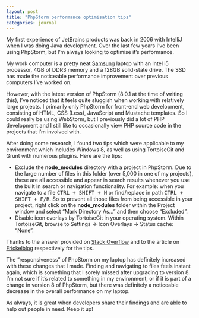 ```yaml
---
layout: post
title: "PhpStorm performance optimisation tips"
categories: journal
---
```


My first experience of JetBrains products was back in 2006 with IntelliJ when I was doing Java development. Over the last
few years I’ve been using PhpStorm, but I’m always looking to optimise it’s performance.

My work computer is a pretty neat [Samsung](http://www.samsung.com/africa_en/consumer/pc-peripherals-printer/notebook-pc/laptops/NP730U3E-K01ZA)
laptop with an Intel i5 processor, 4GB of DDR3 memory and a 128GB solid-state drive. The SSD has made the noticeable performance
improvement over previous computers I’ve worked on.

However, with the latest version of PhpStorm (8.0.1 at the time of writing this), I’ve noticed that it feels quite sluggish
when working with relatively large projects. I primarily only PhpStorm for front-end web development, consisting of HTML,
CSS (Less), JavaScript and Mustache templates. So I could really be using WebStorm, but I previously did a lot of PHP development
and I still like to occasionally view PHP source code in the projects that I’m involved with.

After doing some research, I found two tips which were applicable to my environment which includes Windows 8, as well as
using TortoiseGit and Grunt with numerous plugins. Here are the tips:

* Exclude the **node_modules** directory with a project in PhpStorm. Due to the large number of files in this folder
(over 5,000 in one of my projects), these are all accessible and appear in search results whenever you use the built in
search or navigation functionality. For example: when you navigate to a file <kbd>CTRL + SHIFT + N</kbd> or find/replace
in path <kbd>CTRL + SHIFT + F/R</kbd>. So to prevent all those files from being accessible in your project, right click
on the **node_modules** folder within the Project window and select “Mark Directory As…” and then choose “Excluded”.
* Disable icon overlays by TortoiseGit in your operating system. Within TortoiseGit, browse to Settings → Icon Overlays →
Status cache: “None”.

Thanks to the answer provided on [Stack Overflow](http://stackoverflow.com/questions/18514438/ignore-node-modules-in-webstorm-when-using-navigation-pop-up)
and to the article on [Frickelblog](http://www.locked.de/2014/06/09/intellij-idea-and-scala-being-awfully-slow-on-windows-8-1)
respectively for the tips.

The “responsiveness” of PhpStorm on my laptop has definitely increased with these changes that I made. Finding and navigating
to files feels instant again, which is something that I sorely missed after upgrading to version 8. I’m not sure if it’s
related to something in my environment, or if it is part of a change in version 8 of PhpStorm, but there was definitely
a noticeable decrease in the overall performance on my laptop.

As always, it is great when developers share their findings and are able to help out people in need. Keep it up!

